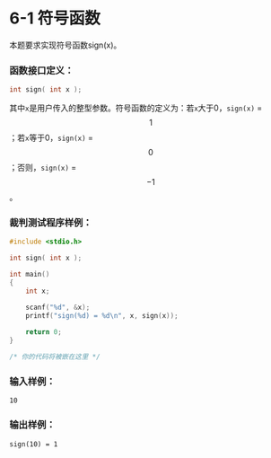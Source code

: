 # 6-1 符号函数

本题要求实现符号函数sign(x)。

### 函数接口定义：
```c++
int sign( int x );
```
其中`x`是用户传入的整型参数。符号函数的定义为：若`x`大于0，`sign(x)` = $$1$$；若`x`等于0，`sign(x)` = $$0$$；否则，`sign(x)` = $$-1$$。

### 裁判测试程序样例：
```c++
#include <stdio.h>

int sign( int x );

int main()
{
    int x;

    scanf("%d", &x);
    printf("sign(%d) = %d\n", x, sign(x));
    
    return 0;
}

/* 你的代码将被嵌在这里 */
```

### 输入样例：
```in
10
```

### 输出样例：
```out
sign(10) = 1
```
